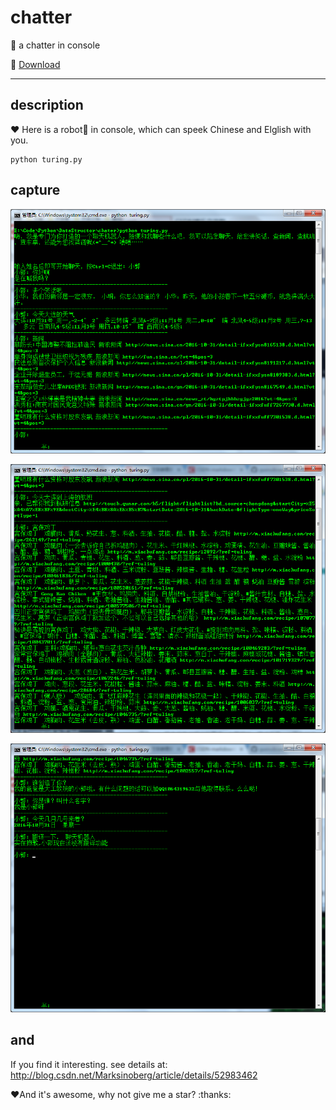 # chatter
:robot: a chatter in console


 :lollipop: <a href="https://github.com/guoruibiao/chatter/raw/master/panda.rar">Download</a>


---

## description

:heart: Here is a robot:robot: in console, which can speek Chinese and Elglish with you.

```
python turing.py
```

## capture

![Picture 1](https://github.com/guoruibiao/chatter/raw/master/images/1.png)

![Picture 2](https://github.com/guoruibiao/chatter/raw/master/images/2.png)

![Picture 3](https://github.com/guoruibiao/chatter/raw/master/images/3.png)

## and

If you find it interesting. see details at: http://blog.csdn.net/Marksinoberg/article/details/52983462

:heart:And it's awesome, why not give me a star? :thanks:
